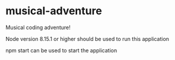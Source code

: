 # musical-adventure
Musical coding adventure!

Node version 8.15.1 or higher should be used to run this application

npm start can be used to start the application
